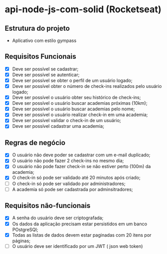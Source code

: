 # api-node-js-com-solid (Rocketseat)

## Estrutura do projeto

- Aplicativo com estilo gympass

## Requisitos Funcionais
- [x] Deve ser possível se cadastrar;
- [x] Deve ser possível se autenticar;
- [x] Deve ser possível se obter o perfil de um usuário logado;
- [x] Deve ser possível obter o número de check-ins realizados pelo usuário logado;
- [x] Deve ser possível o usuário obter seu histórico de check-ins;
- [x] Deve ser possível o usuário buscar academias próximas (10km);
- [x] Deve ser possível o usuário buscar academias pelo nome;
- [x] Deve ser possível o usuário realizar check-in em uma academia;
- [x] Deve ser possível validar o check-in de um usuário;
- [x] Deve ser possível cadastrar uma academia;
 
## Regras de negócio
- [x] O usuário não deve poder se cadastrar com um e-mail duplicado;
- [x] O usuário não pode fazer 2 check-ins no mesmo dia;
- [x] O usuário não pode fazer check-in se não estiver perto (100m) da academia;
- [x] O check-in só pode ser validado até 20 minutos após criado;
- [ ] O check-in só pode ser validado por administradores;
- [ ] A academia só pode ser cadastrada por adminsitradores;

## Requisitos não-funcionais
- [x] A senha do usuário deve ser criptografada;
- [x] Os dados da aplicação precisam estar persistidos em um banco POstgreSQl;
- [x] Todas as listas de dados devem estar paginadas com 20 itens por páginas;
- [ ] O usuário deve ser identificado por um JWT ( json web token)